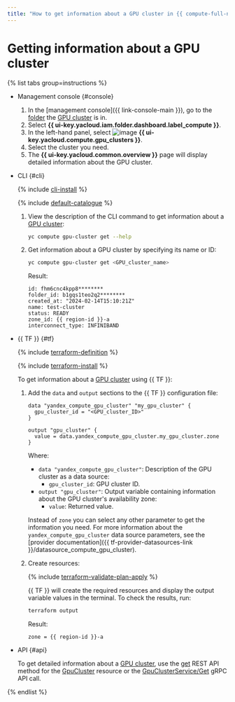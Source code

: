 ```yaml
---
title: "How to get information about a GPU cluster in {{ compute-full-name }}"
---
```


# Getting information about a GPU cluster


{% list tabs group=instructions %}

- Management console {#console}

  1. In the [management console]({{ link-console-main }}), go to the [folder](../../../resource-manager/concepts/resources-hierarchy.md#folder) the [GPU cluster](../../concepts/gpus.md#gpu-clusters) is in.
  1. Select **{{ ui-key.yacloud.iam.folder.dashboard.label_compute }}**.
  1. In the left-hand panel, select ![image](../../../_assets/console-icons/cpus.svg) **{{ ui-key.yacloud.compute.gpu_clusters }}**.
  1. Select the cluster you need.
  1. The **{{ ui-key.yacloud.common.overview }}** page will display detailed information about the GPU cluster.

- CLI {#cli}

  {% include [cli-install](../../../_includes/cli-install.md) %}

  {% include [default-catalogue](../../../_includes/default-catalogue.md) %}

  1. View the description of the CLI command to get information about a [GPU cluster](../../concepts/gpus.md#gpu-clusters):

      ```bash
      yc compute gpu-cluster get --help
      ```

  1. Get information about a GPU cluster by specifying its name or ID:

      ```bash
      yc compute gpu-cluster get <GPU_cluster_name>
      ```

      Result:

      ```text
      id: fhm6cnc4kpp8********
      folder_id: b1gqs1teo2q2********
      created_at: "2024-02-14T15:10:21Z"
      name: test-cluster
      status: READY
      zone_id: {{ region-id }}-a
      interconnect_type: INFINIBAND
      ```

- {{ TF }} {#tf}

  {% include [terraform-definition](../../../_tutorials/_tutorials_includes/terraform-definition.md) %}

  {% include [terraform-install](../../../_includes/terraform-install.md) %}

  To get information about a [GPU cluster](../../concepts/gpus.md#gpu-clusters) using {{ TF }}:

  1. Add the `data` and `output` sections to the {{ TF }} configuration file:

      ```hcl
      data "yandex_compute_gpu_cluster" "my_gpu_cluster" {
        gpu_cluster_id = "<GPU_cluster_ID>"
      }

      output "gpu_cluster" {
        value = data.yandex_compute_gpu_cluster.my_gpu_cluster.zone
      }
      ```

      Where:

      * `data "yandex_compute_gpu_cluster"`: Description of the GPU cluster as a data source:
        * `gpu_cluster_id`: GPU cluster ID.
      * `output "gpu_cluster"`: Output variable containing information about the GPU cluster's availability zone:
        * `value`: Returned value.

     Instead of `zone` you can select any other parameter to get the information you need. For more information about the `yandex_compute_gpu_cluster` data source parameters, see the [provider documentation]({{ tf-provider-datasources-link }}/datasource_compute_gpu_cluster).

  1. Create resources:

      {% include [terraform-validate-plan-apply](../../../_tutorials/_tutorials_includes/terraform-validate-plan-apply.md) %}

      {{ TF }} will create the required resources and display the output variable values in the terminal. To check the results, run:

      ```bash
      terraform output
      ```

      Result:

      ```text
      zone = {{ region-id }}-a
      ```

- API {#api}

  To get detailed information about a [GPU cluster](../../concepts/gpus.md#gpu-clusters), use the [get](../../api-ref/GpuCluster/get.md) REST API method for the [GpuCluster](../../api-ref/GpuCluster/index.md) resource or the [GpuClusterService/Get](../../api-ref/grpc/gpu_cluster_service.md#Get) gRPC API call.

{% endlist %}
